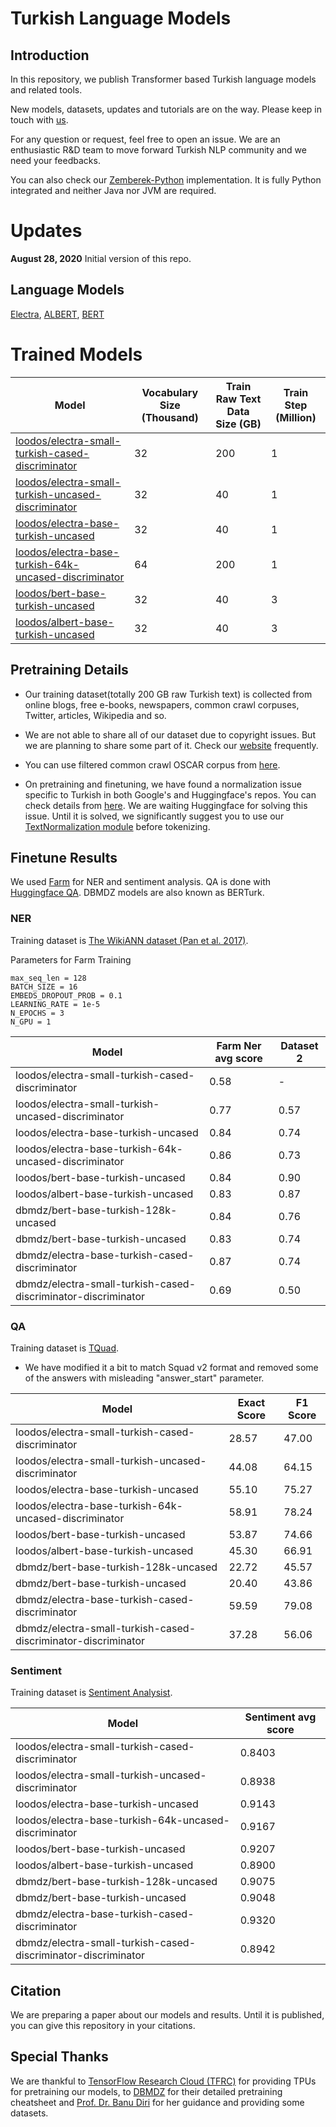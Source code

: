 # Turkish Language Models

## Introduction

In this repository, we publish Transformer based Turkish language models and related tools.

New models, datasets, updates and tutorials are on the way. Please keep in touch with [us](https://www.loodos.com.tr/).

For any question or request, feel free to open an issue.
We are an enthusiastic R&D team to move forward Turkish NLP community and we need your feedbacks.

You can also check our [Zemberek-Python](https://github.com/Loodos/zemberek-python) implementation. It is fully Python integrated and
neither Java nor JVM are required. 

# Updates

**August 28, 2020** Initial version of this repo.


## Language Models

[Electra](https://github.com/google-research/electra), [ALBERT](https://github.com/google-research/ALBERT), [BERT](https://github.com/google-research/bert)

# Trained Models

|         Model                     | Vocabulary Size (Thousand) | Train Raw Text Data Size (GB) |     Train Step (Million)   |
|-----------------------------------|-----------------|----------------------|-------------------------------------|
|[loodos/electra-small-turkish-cased-discriminator](https://huggingface.co/loodos/electra-small-turkish-cased-discriminator)       | 32              | 200                  | 1                                   | 
|[loodos/electra-small-turkish-uncased-discriminator](https://huggingface.co/loodos/electra-small-turkish-uncased-discriminator)      | 32              | 40                   | 1                                   | 
|[loodos/electra-base-turkish-uncased](https://huggingface.co/loodos/electra-base-turkish-uncased)     | 32              | 40                   | 1                                   | 
|[loodos/electra-base-turkish-64k-uncased-discriminator](https://huggingface.co/loodos/electra-base-turkish-64k-uncased-discriminator)   | 64              | 200                  | 1                                   | 
|[loodos/bert-base-turkish-uncased](https://huggingface.co/loodos/bert-base-turkish-uncased)          | 32              | 40                   | 3                                   |
|[loodos/albert-base-turkish-uncased](https://huggingface.co/loodos/albert-base-turkish-uncased)       | 32              | 40                   | 3                                   |


## Pretraining Details

* Our training dataset(totally 200 GB raw Turkish text) is collected from online blogs, free e-books, newspapers, common crawl corpuses, Twitter, articles, Wikipedia and so.

* We are not able to share all of our dataset due to copyright issues.
But we are planning to share some part of it. Check our [website](https://www.loodos.com.tr/) frequently.

* You can use filtered common crawl OSCAR corpus from [here](https://oscar-corpus.com/).

* On pretraining and finetuning, we have found a normalization issue specific to Turkish in both Google's and Huggingface's repos.
You can check details from [here](https://github.com/huggingface/transformers/issues/6680).
We are waiting Huggingface for solving this issue. Until it is solved, we significantly suggest you to use our [TextNormalization module](https://github.com/Loodos/turkish-language-models/blob/master/text_normalization.py) before tokenizing.

## Finetune Results

We used [Farm](https://github.com/deepset-ai/FARM) for NER and sentiment analysis.
QA is done with [Huggingface QA](https://github.com/huggingface/transformers/tree/master/examples/question-answering).
DBMDZ models are also known as BERTurk.

### NER

Training dataset is [The WikiANN dataset (Pan et al. 2017)](https://www.aclweb.org/anthology/P17-1178.pdf).

Parameters for Farm Training
```
max_seq_len = 128
BATCH_SIZE = 16
EMBEDS_DROPOUT_PROB = 0.1
LEARNING_RATE = 1e-5
N_EPOCHS = 3
N_GPU = 1
```

| Model                                                | Farm Ner avg score | Dataset 2 |
|------------------------------------------------------|--------------------|-----------|
| loodos/electra-small-turkish-cased-discriminator                          | 0.58               | -         |
| loodos/electra-small-turkish-uncased-discriminator                        | 0.77               | 0.57      |
| loodos/electra-base-turkish-uncased                         | 0.84               | 0.74      |
| loodos/electra-base-turkish-64k-uncased-discriminator                     | 0.86               | 0.73      |
| loodos/bert-base-turkish-uncased                            | 0.84               | 0.90      |
| loodos/albert-base-turkish-uncased                          | 0.83               | 0.87      |
| dbmdz/bert-base-turkish-128k-uncased                 | 0.84               | 0.76      |
| dbmdz/bert-base-turkish-uncased                      | 0.83               | 0.74      |
| dbmdz/electra-base-turkish-cased-discriminator       | 0.87               | 0.74      |
| dbmdz/electra-small-turkish-cased-discriminator-discriminator      | 0.69               | 0.50      |



### QA

Training dataset is [TQuad](https://github.com/TQuad/turkish-nlp-qa-dataset).
 
* We have modified it a bit to match Squad v2 format and removed some of the answers with misleading "answer_start" parameter.

| Model                                                       | Exact Score | F1 Score |
|-------------------------------------------------------------|-------------|----------|
| loodos/electra-small-turkish-cased-discriminator                                 | 28.57       | 47.00    |
| loodos/electra-small-turkish-uncased-discriminator                               | 44.08       | 64.15    |
| loodos/electra-base-turkish-uncased                                | 55.10       | 75.27    |
| loodos/electra-base-turkish-64k-uncased-discriminator                            | 58.91       | 78.24    |
| loodos/bert-base-turkish-uncased                                   | 53.87       | 74.66    |
| loodos/albert-base-turkish-uncased                                 | 45.30       | 66.91    |
| dbmdz/bert-base-turkish-128k-uncased                        | 22.72       | 45.57    |
| dbmdz/bert-base-turkish-uncased                             | 20.40       | 43.86    |
| dbmdz/electra-base-turkish-cased-discriminator              | 59.59       | 79.08    |
| dbmdz/electra-small-turkish-cased-discriminator-discriminator             | 37.28       | 56.06    |


### Sentiment

Training dataset is [Sentiment Analysist](https://github.com/merveyapnaz/Sentiment-Analysist).

|                     Model                                 | Sentiment avg score |
|-----------------------------------------------------------|---------------------|
| loodos/electra-small-turkish-cased-discriminator                               | 0.8403              |
| loodos/electra-small-turkish-uncased-discriminator                             | 0.8938              |
| loodos/electra-base-turkish-uncased                              | 0.9143              |
| loodos/electra-base-turkish-64k-uncased-discriminator                          | 0.9167              |
| loodos/bert-base-turkish-uncased                                 | 0.9207              |
| loodos/albert-base-turkish-uncased                               | 0.8900              |
| dbmdz/bert-base-turkish-128k-uncased                      | 0.9075              |
| dbmdz/bert-base-turkish-uncased                           | 0.9048              |
| dbmdz/electra-base-turkish-cased-discriminator            | 0.9320              |
| dbmdz/electra-small-turkish-cased-discriminator-discriminator           | 0.8942              |


## Citation

We are preparing a paper about our models and results. Until it is published, you can give this repository in your citations.

## Special Thanks

We are thankful to [TensorFlow Research Cloud (TFRC)](https://www.tensorflow.org/tfrc) for providing TPUs for pretraining our models,
to [DBMDZ](https://github.com/stefan-it/turkish-bert) for their detailed pretraining cheatsheet and [Prof. Dr. Banu Diri](https://avesis.yildiz.edu.tr/diri) for  her guidance and providing some datasets. 
